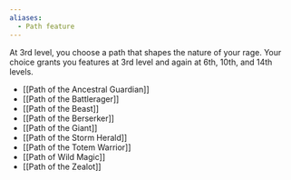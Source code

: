 ```yaml
---
aliases:
  - Path feature
---
```

At 3rd level, you choose a path that shapes the nature of your rage. Your choice grants you features at 3rd level and again at 6th, 10th, and 14th levels.
- [[Path of the Ancestral Guardian]]
- [[Path of the Battlerager]]
- [[Path of the Beast]]
- [[Path of the Berserker]]
- [[Path of the Giant]]
- [[Path of the Storm Herald]]
- [[Path of the Totem Warrior]]
- [[Path of Wild Magic]]
- [[Path of the Zealot]]

